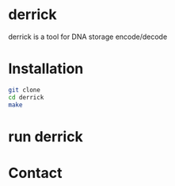 # derrick
derrick is a tool for DNA storage encode/decode

# Installation
```sh
git clone
cd derrick
make
```

# run derrick
# Contact
